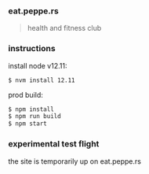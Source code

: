 ### eat.peppe.rs

> health and fitness club

### instructions

install node v12.11:

```
$ nvm install 12.11
```

prod build:

```sh
$ npm install
$ npm run build
$ npm start
```

### experimental test flight

the site is temporarily up on eat.peppe.rs
